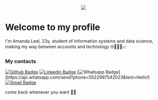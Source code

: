 <p align="center">
<img src="https://media.giphy.com/media/fAhzY3t1ECzLRJK2oO/giphy.gif">
</p>

# Welcome to my profile 
I'm Amanda Leal, 23y, student of information systems and data science, making my way between accounts and technology 🤓👩🏻‍💻📈

### My contacts 
[![Github Badge](https://img.shields.io/badge/-Github-000?style=flat-square&logo=Github&logoColor=white&link=https://github.com/slealamanda)](https://github.com/slealamanda)
[![Linkedin Badge](https://img.shields.io/badge/-LinkedIn-blue?style=flat-square&logo=Linkedin&logoColor=white&link=https://www.linkedin.com/in/slealamanda/)](https://www.linkedin.com/in/slealamanda/)
[![Whatsapp Badge](https://img.shields.io/badge/-Whatsapp-4CA143?style=flat-square&labelColor=4CA143&logo=whatsapp&logoColor=white&link=https://api.whatsapp.com/send?phone=5522997542023&text=Hello!)](https://api.whatsapp.com/send?phone=5522997542023&text=Hello!)
[![Gmail Badge](https://img.shields.io/badge/-Gmail-c14438?style=flat-square&logo=Gmail&logoColor=white&link=mailto:slealamanda@gmail.com)](mailto:slealamanda@gmail.com)


come back whenever you want 🥰✨

